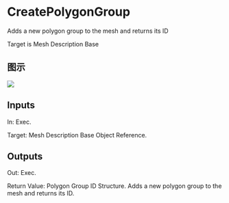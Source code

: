 # CreatePolygonGroup

Adds a new polygon group to the mesh and returns its ID

Target is Mesh Description Base

## 图示

![]($-20221218-20031865.png)

## Inputs

In: Exec.

Target: Mesh Description Base Object Reference.  

## Outputs

Out: Exec.

Return Value: Polygon Group ID Structure. Adds a new polygon group to the mesh and returns its ID.

